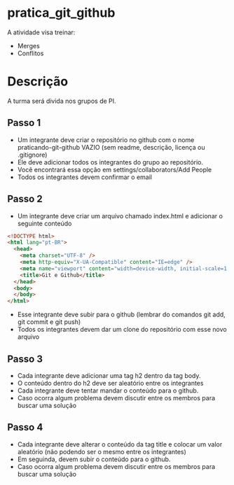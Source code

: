 # pratica_git_github

A atividade visa treinar:

- Merges
- Conflitos

# Descrição
A turma será divida nos grupos de PI.

## Passo 1
- Um integrante deve criar o repositório no github com o nome praticando-git-github VAZIO (sem readme, descrição, licença ou .gitignore)
- Ele deve adicionar todos os integrantes do grupo ao repositório.
- Você encontrará essa opção em settings/collaborators/Add People
- Todos os integrantes devem confirmar o email

## Passo 2
- Um integrante deve criar um arquivo chamado index.html e adicionar o seguinte conteúdo
```html
<!DOCTYPE html>
<html lang="pt-BR">
  <head>
    <meta charset="UTF-8" />
    <meta http-equiv="X-UA-Compatible" content="IE=edge" />
    <meta name="viewport" content="width=device-width, initial-scale=1.0" />
    <title>Git e Github</title>
  </head>
  <body>
  </body>
</html>
```
- Esse integrante deve subir para o github (lembrar do comandos git add, git commit e git push)
- Todos os integrantes devem dar um clone do repositório com esse novo arquivo

## Passo 3
- Cada integrante deve adicionar uma tag h2 dentro da tag body. 
- O conteúdo dentro do h2 deve ser aleatório entre os integrantes
- Cada integrante deve tentar mandar o conteúdo para o github. 
- Caso ocorra algum problema devem discutir entre os membros para buscar uma solução

## Passo 4
- Cada integrante deve alterar o conteúdo da tag title e colocar um valor aleatório (não podendo ser o mesmo entre os integrantes)
- Em seguinda, devem subir o conteúdo para o github. 
- Caso ocorra algum problema devem discutir entre os membros para buscar uma solução
